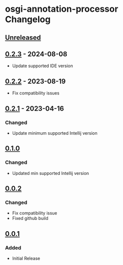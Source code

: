 <!-- Keep a Changelog guide -> https://keepachangelog.com -->

# osgi-annotation-processor Changelog

## [Unreleased]

## [0.2.3] - 2024-08-08

- Update supported IDE version

## [0.2.2] - 2023-08-19

- Fix compatibility issues

## [0.2.1] - 2023-04-16

### Changed

- Update minimum supported Intellij version

## [0.1.0]

### Changed

- Updated min supported Intellij version

## [0.0.2]

### Changed

- Fix compatibility issue
- Fixed github build

## [0.0.1]

### Added

- Initial Release

[Unreleased]: https://github.com/bobi/osgi-annotation-processor/compare/v0.2.3...HEAD
[0.2.3]: https://github.com/bobi/osgi-annotation-processor/compare/v0.2.2...v0.2.3
[0.2.2]: https://github.com/bobi/osgi-annotation-processor/compare/v0.2.1...v0.2.2
[0.2.1]: https://github.com/bobi/osgi-annotation-processor/compare/v0.1.0...v0.2.1
[0.1.0]: https://github.com/bobi/osgi-annotation-processor/compare/v0.0.2...v0.1.0
[0.0.2]: https://github.com/bobi/osgi-annotation-processor/compare/v0.0.1...v0.0.2
[0.0.1]: https://github.com/bobi/osgi-annotation-processor/commits/v0.0.1
